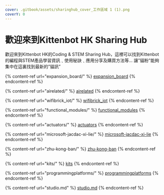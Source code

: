 ```yaml
---
cover: .gitbook/assets/sharinghub_cover_工作區域 1 (1).png
coverY: 0
---
```


# 歡迎來到Kittenbot HK Sharing Hub

歡迎來到Kittenbot HK的Coding & STEM Sharing Hub，這裡可以找到Kittenbot 的編程與STEM產品學習資訊﹑使用秘訣﹑應用分享及購買方法等… 讓”貓粉”能夠集中在這裏找到最新的”貓訊”

{% content-ref url="expansion_board/" %}
[expansion\_board](expansion\_board/)
{% endcontent-ref %}

{% content-ref url="airelated/" %}
[airelated](airelated/)
{% endcontent-ref %}

{% content-ref url="wifibrick_iot/" %}
[wifibrick\_iot](wifibrick\_iot/)
{% endcontent-ref %}

{% content-ref url="functional_modules/" %}
[functional\_modules](functional\_modules/)
{% endcontent-ref %}

{% content-ref url="actuators/" %}
[actuators](actuators/)
{% endcontent-ref %}

{% content-ref url="microsoft-jacdac-xi-lie/" %}
[microsoft-jacdac-xi-lie](microsoft-jacdac-xi-lie/)
{% endcontent-ref %}

{% content-ref url="zhu-kong-ban/" %}
[zhu-kong-ban](zhu-kong-ban/)
{% endcontent-ref %}

{% content-ref url="kits/" %}
[kits](kits/)
{% endcontent-ref %}

{% content-ref url="programmingplatforms/" %}
[programmingplatforms](programmingplatforms/)
{% endcontent-ref %}

{% content-ref url="studio.md" %}
[studio.md](studio.md)
{% endcontent-ref %}
